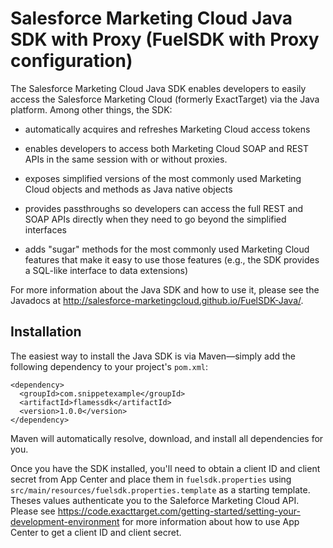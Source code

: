 Salesforce Marketing Cloud Java SDK with Proxy (FuelSDK with Proxy configuration)
==============================================

The Salesforce Marketing Cloud Java SDK enables developers to easily
access the Salesforce Marketing Cloud (formerly ExactTarget) via the
Java platform. Among other things, the SDK:

* automatically acquires and refreshes Marketing Cloud
  access tokens

* enables developers to access both Marketing Cloud SOAP
  and REST APIs in the same session with or without proxies.

* exposes simplified versions of the most commonly used Marketing
  Cloud objects and methods as Java native objects

* provides passthroughs so developers can access the full
  REST and SOAP APIs directly when they need to go beyond
  the simplified interfaces

* adds "sugar" methods for the most commonly used Marketing
  Cloud features that make it easy to use those features (e.g.,
  the SDK provides a SQL-like interface to data extensions)

For more information about the Java SDK and how to use it, please see
the Javadocs at http://salesforce-marketingcloud.github.io/FuelSDK-Java/.

Installation
------------

The easiest way to install the Java SDK is via Maven&mdash;simply add the following dependency to your project's `pom.xml`:

    <dependency>
      <groupId>com.snippetexample</groupId>
      <artifactId>flamessdk</artifactId>
      <version>1.0.0</version>
    </dependency>

Maven will automatically resolve, download, and install all dependencies for you.

Once you have the SDK installed, you'll need to obtain a client ID and client secret from App Center and place them in `fuelsdk.properties` using `src/main/resources/fuelsdk.properties.template` as a starting template. Theses values authenticate you to the Saleforce Marketing Cloud API. Please see https://code.exacttarget.com/getting-started/setting-your-development-environment for more information about how to use App Center to get a client ID and client secret.
